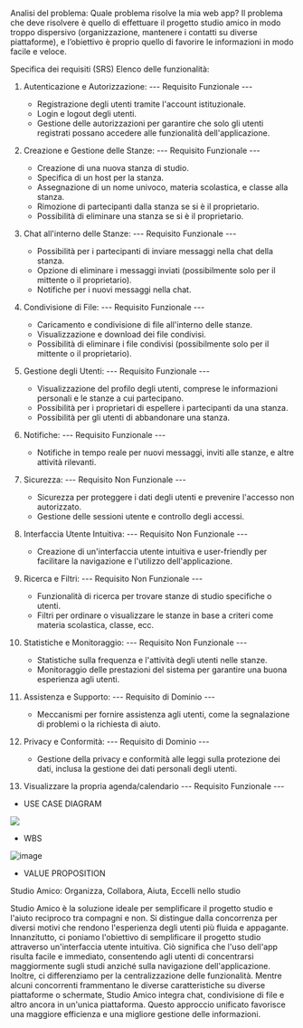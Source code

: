 Analisi del problema: Quale problema risolve la mia web app? Il problema che deve risolvere è quello di effettuare il progetto studio amico in modo troppo dispersivo (organizzazione, mantenere i contatti su diverse piattaforme), e l’obiettivo è proprio quello di favorire le informazioni in modo facile e veloce.

Specifica dei requisiti (SRS)
Elenco delle funzionalità:

1. Autenticazione e Autorizzazione: --- Requisito Funzionale ---
   - Registrazione degli utenti tramite l'account istituzionale.
   - Login e logout degli utenti.
   - Gestione delle autorizzazioni per garantire che solo gli utenti registrati possano accedere alle funzionalità dell'applicazione.
  

  
2. Creazione e Gestione delle Stanze: --- Requisito Funzionale ---
   - Creazione di una nuova stanza di studio.
   - Specifica di un host per la stanza.
   - Assegnazione di un nome univoco, materia scolastica, e classe alla stanza.
   - Rimozione di partecipanti dalla stanza se si è il proprietario.
   - Possibilità di eliminare una stanza se si è il proprietario.
  


3. Chat all'interno delle Stanze: --- Requisito Funzionale ---
   - Possibilità per i partecipanti di inviare messaggi nella chat della stanza.
   - Opzione di eliminare i messaggi inviati (possibilmente solo per il mittente o il proprietario).
   - Notifiche per i nuovi messaggi nella chat.


  
4. Condivisione di File: --- Requisito Funzionale ---
   - Caricamento e condivisione di file all'interno delle stanze.
   - Visualizzazione e download dei file condivisi.
   - Possibilità di eliminare i file condivisi (possibilmente solo per il mittente o il proprietario).



5. Gestione degli Utenti: --- Requisito Funzionale ---
   - Visualizzazione del profilo degli utenti, comprese le informazioni personali e le stanze a cui partecipano.
   - Possibilità per i proprietari di espellere i partecipanti da una stanza.
   - Possibilità per gli utenti di abbandonare una stanza.



6. Notifiche: --- Requisito Funzionale ---
   - Notifiche in tempo reale per nuovi messaggi, inviti alle stanze, e altre attività rilevanti.


     
7. Sicurezza: --- Requisito Non Funzionale ---
   - Sicurezza per proteggere i dati degli utenti e prevenire l'accesso non autorizzato.
   - Gestione delle sessioni utente e controllo degli accessi.



8. Interfaccia Utente Intuitiva: --- Requisito Non Funzionale ---
   - Creazione di un'interfaccia utente intuitiva e user-friendly per facilitare la navigazione e l'utilizzo dell'applicazione.
  

     
9. Ricerca e Filtri: --- Requisito Non Funzionale ---
    - Funzionalità di ricerca per trovare stanze di studio specifiche o utenti.
    - Filtri per ordinare o visualizzare le stanze in base a criteri come materia scolastica, classe, ecc.



11. Statistiche e Monitoraggio: --- Requisito Non Funzionale ---
    - Statistiche sulla frequenza e l'attività degli utenti nelle stanze.
    - Monitoraggio delle prestazioni del sistema per garantire una buona esperienza agli utenti.
   

      
11. Assistenza e Supporto: --- Requisito di Dominio ---
    - Meccanismi per fornire assistenza agli utenti, come la segnalazione di problemi o la richiesta di aiuto.

   
      
12. Privacy e Conformità: --- Requisito di Dominio ---
    - Gestione della privacy e conformità alle leggi sulla protezione dei dati, inclusa la gestione dei dati personali degli utenti.


13. Visualizzare la propria agenda/calendario --- Requisito Funzionale ---

- USE CASE DIAGRAM

<img src="https://yuml.me/diagram/scruffy/usecase/[Utente%20non%20autenticato]-(Registrazione),%20[Utente%20non%20autenticato]-(login),%20(Visualizzazione%20delle%20stanze)%3C(Joinare%20una%20stanza),[Utente%20autenticato]-(Visualizzare%20il%20proprio%20profilo),%20[Utente%20autenticato]-(Logout),%20[Amministratore%20(autenticato)]-(Creare%20stanze),%20(Visualizzare%20il%20proprio%20profilo)%20%3C(Modificare%20il%20proprio%20profilo),%20[Utente%20autenticato]-(Visualizzare%20il%20profilo%20degli%20altri%20utenti),%20[Amministratore%20(autenticato)]-(Visualizzare%20il%20profilo%20degli%20altri%20utenti),%20[Utente%20autenticato]-(Visualizzazione%20delle%20stanze),[Amministratore%20(autenticato)]-(Visualizzazione%20delle%20stanze),%20[Amministratore%20(autenticato)]-(Logout),%20[Amministratore%20(autenticato)]-(Visualizzare%20il%20proprio%20profilo),%20(Joinare%20una%20stanza)%20%3C(Chattare%20all'interno%20della%20stanza),%20(Joinare%20una%20stanza)%20%3C(Eliminare%20un%20messaggio),%20(Joinare%20una%20stanza)%20%3C(Uscire%20dalla%20stanza),%20(Joinare%20una%20stanza)%20%3C(Uploadare%20file%20nella%20stanza),%20(Joinare%20una%20stanza)%20%3C(Eliminare%20un%20file),%20(eliminare%20un%20file)%3E(Essere%20proprietario%20del%20file),%20(Eliminare%20un%20messaggio)%3E(Essere%20i%20proprietari%20del%20messaggio),%20(Joinare%20una%20stanza)%20%3C(Scaricare%20file%20presenti%20nella%20stanza),%20(Creare%20stanze)%20%3C(Espellere%20i%20partecipanti),%20(Creare%20stanze)%20%3C(Eliminare%20la%20stanza)">

- WBS
  
![image](https://github.com/MattiaFranchini1/Progetto_GEP/assets/101174838/a10ac143-8a41-409a-ad66-b80333418ca2)

- VALUE PROPOSITION

Studio Amico: Organizza, Collabora, Aiuta, Eccelli nello studio

Studio Amico è la soluzione ideale per semplificare il progetto studio e l'aiuto reciproco tra compagni e non. Si distingue dalla concorrenza per diversi motivi che rendono l'esperienza degli utenti più fluida e appagante. Innanzitutto, ci poniamo l'obiettivo di semplificare il progetto studio attraverso un'interfaccia utente intuitiva. Ciò significa che l'uso dell'app risulta facile e immediato, consentendo agli utenti di concentrarsi maggiormente sugli studi anziché sulla navigazione dell'applicazione.
Inoltre, ci differenziamo per la centralizzazione delle funzionalità. Mentre alcuni concorrenti frammentano le diverse caratteristiche su diverse piattaforme o schermate, Studio Amico integra chat, condivisione di file e altro ancora in un'unica piattaforma. Questo approccio unificato favorisce una maggiore efficienza e una migliore gestione delle informazioni.


